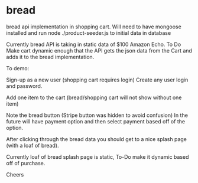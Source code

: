 # bread
bread api implementation in shopping cart.  Will need to have mongoose installed and run node ./product-seeder.js to initial data in database

Currently bread API is taking in static data of $100 Amazon Echo.  To Do Make cart dynamic enough that the API gets the json data from the Cart and adds it to the bread implementation.

To demo:

Sign-up as a new user (shopping cart requires login)
Create any user login and password.

Add one item to the cart (bread/shopping cart will not show without one item)

Note the bread button (Stripe button was hidden to avoid confusion)  In the future will have payment option and then select payment based off of the option.

After clicking through the bread data you should get to a nice splash page (with a loaf of bread).

Currently loaf of bread splash page is static, To-Do make it dynamic based off of purchase.

Cheers
